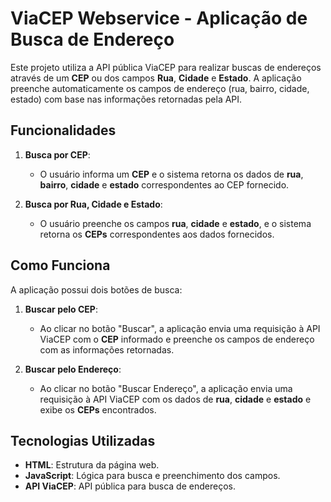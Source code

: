 # ViaCEP Webservice - Aplicação de Busca de Endereço

Este projeto utiliza a API pública ViaCEP para realizar buscas de endereços através de um **CEP** ou dos campos **Rua**, **Cidade** e **Estado**. A aplicação preenche automaticamente os campos de endereço (rua, bairro, cidade, estado) com base nas informações retornadas pela API.

## Funcionalidades

1. **Busca por CEP**:
   - O usuário informa um **CEP** e o sistema retorna os dados de **rua**, **bairro**, **cidade** e **estado** correspondentes ao CEP fornecido.

2. **Busca por Rua, Cidade e Estado**:
   - O usuário preenche os campos **rua**, **cidade** e **estado**, e o sistema retorna os **CEPs** correspondentes aos dados fornecidos.

## Como Funciona

A aplicação possui dois botões de busca:

1. **Buscar pelo CEP**:
   - Ao clicar no botão "Buscar", a aplicação envia uma requisição à API ViaCEP com o **CEP** informado e preenche os campos de endereço com as informações retornadas.

2. **Buscar pelo Endereço**:
   - Ao clicar no botão "Buscar Endereço", a aplicação envia uma requisição à API ViaCEP com os dados de **rua**, **cidade** e **estado** e exibe os **CEPs** encontrados.

## Tecnologias Utilizadas

- **HTML**: Estrutura da página web.
- **JavaScript**: Lógica para busca e preenchimento dos campos.
- **API ViaCEP**: API pública para busca de endereços.
